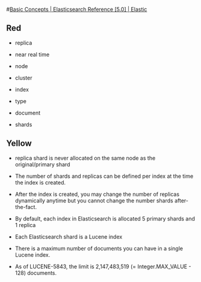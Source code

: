 #[Basic Concepts | Elasticsearch Reference [5.0] | Elastic](https://www.elastic.co/guide/en/elasticsearch/reference/5.0/_basic_concepts.html#_cluster)

## Red
* replica

* near real time

* node

* cluster

* index

* type

* document

* shards

## Yellow
* replica shard is never allocated on the same node as the original/primary shard

* The number of shards and replicas can be defined per index at the time the index is created.

* After the index is created, you may change the number of replicas dynamically anytime but you cannot change the number shards after-the-fact.

* By default, each index in Elasticsearch is allocated 5 primary shards and 1 replica

* Each Elasticsearch shard is a Lucene index

* There is a maximum number of documents you can have in a single Lucene index.

* As of LUCENE-5843, the limit is 2,147,483,519 (= Integer.MAX_VALUE - 128) documents.
